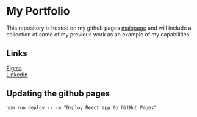 # My Portfolio
This repository is hosted on my github pages [mainpage](ratsepmikk.github.io) and will include a collection of some of my previous work as an example of my capabilities.
## Links
[Figma](https://www.figma.com/file/6wZtWj8rjfNwcFVZZRJiXl/My-portfolio-page?type=design&node-id=0-1&mode=design&t=QC7iJReDZMvlc2Xo-0)<br>
[LinkedIn](https://www.linkedin.com/in/mikk-r%C3%A4tsep-989a88224/)
## Updating the github pages
`npm run deploy -- -m "Deploy React app to GitHub Pages"`